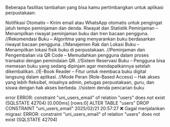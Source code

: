 <!-- @format -->

Beberapa fasilitas tambahan yang bisa kamu pertimbangkan untuk aplikasi perpustakaan:

Notifikasi Otomatis – Kirim email atau WhatsApp otomatis untuk pengingat jatuh tempo peminjaman dan denda.
Riwayat dan Statistik Peminjaman – Menampilkan riwayat peminjaman buku dan tren bacaan pengguna.
//Rekomendasi Buku – Algoritma yang menyarankan buku berdasarkan riwayat bacaan pengguna.
//Manajemen Rak dan Lokasi Buku – Menampilkan lokasi fisik buku di perpustakaan.
//Peminjaman dan Pengembalian via QR Code – Memudahkan pengguna dalam proses transaksi dengan pemindaian QR.
//Sistem Reservasi Buku – Pengguna bisa memesan buku yang sedang dipinjam agar mendapatkannya setelah dikembalikan.
//E-Book Reader – Fitur untuk membaca buku digital langsung dalam aplikasi.
//Mode Peran (Role-Based Access) – Hak akses yang lebih fleksibel, misalnya admin, petugas perpustakaan, guru, dan siswa dengan hak akses berbeda.
//sistem denda
pencarian buku

error
ERROR: constraint "uni_users_email" of relation "users" does not exist (SQLSTATE 42704)
[0.000ms] [rows:0] ALTER TABLE "users" DROP CONSTRAINT "uni_users_email"
2025/02/21 20:57:27 ❌ Gagal menjalankan migrasi: ERROR: constraint "uni_users_email" of relation "users" does not exist (SQLSTATE 42704)
